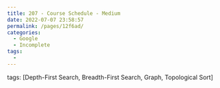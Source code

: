 ```yaml
---
title: 207 - Course Schedule - Medium
date: 2022-07-07 23:58:57
permalink: /pages/12f6ad/
categories:
  - Google
  - Incomplete
tags:
  - 
---
```

tags: [Depth-First Search, Breadth-First Search, Graph, Topological Sort]